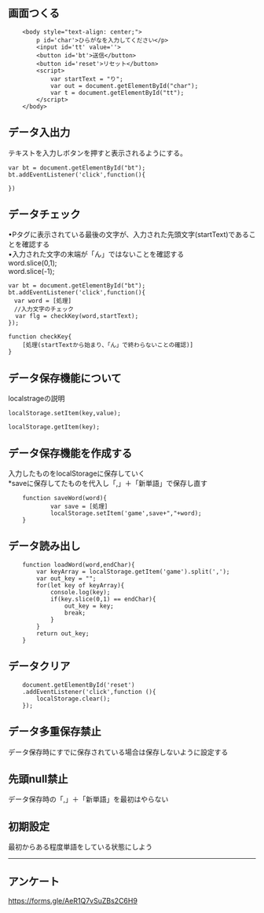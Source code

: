 ## 画面つくる
```
    <body style="text-align: center;">  
        p id='char'>ひらがなを入力してください</p>  
        <input id='tt' value=''>  
        <button id='bt'>送信</button>  
        <button id='reset'>リセット</button>  
        <script>  
            var startText = "り";  
            var out = document.getElementById("char");  
            var t = document.getElementById("tt");    
        </script>  
    </body>  
```



## データ入出力
テキストを入力しボタンを押すと表示されるようにする。  
```
var bt = document.getElementById("bt");
bt.addEventListener('click',function(){

})
```

## データチェック
•Pタグに表示されている最後の文字が、入力された先頭文字(startText)であることを確認する  
•入力された文字の末端が「ん」ではないことを確認する  
word.slice(0,1);   
word.slice(-1);
```
var bt = document.getElementById("bt");
bt.addEventListener('click',function(){
　var word = [処理]
　//入力文字のチェック
  var flg = checkKey(word,startText);
});

function checkKey{
    [処理(startTextから始まり、「ん」で終わらないことの確認)]
}
```

## データ保存機能について
localstrageの説明  
```
localStorage.setItem(key,value);

localStorage.getItem(key);
```

## データ保存機能を作成する
入力したものをlocalStorageに保存していく    
*saveに保存してたものを代入し「,」＋「新単語」で保存し直す
```
    function saveWord(word){
            var save = [処理]
            localStorage.setItem('game',save+","+word);
    }

```






## データ読み出し
```
    function loadWord(word,endChar){
        var keyArray = localStorage.getItem('game').split(',');
        var out_key = "";
        for(let key of keyArray){
            console.log(key);
            if(key.slice(0,1) == endChar){
                out_key = key;
                break;
            }
        }
        return out_key;
    }
```




## データクリア
```
    document.getElementById('reset')
    .addEventListener('click',function (){
        localStorage.clear();
    });
```

## データ多重保存禁止
データ保存時にすでに保存されている場合は保存しないように設定する




## 先頭null禁止
データ保存時の「,」＋「新単語」を最初はやらない

## 初期設定
最初からある程度単語をしている状態にしよう

   
   
   


------


## アンケート
https://forms.gle/AeR1Q7vSuZBs2C6H9
